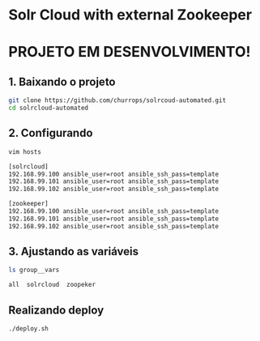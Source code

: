 # Solr Cloud with external Zookeeper

# PROJETO EM DESENVOLVIMENTO!

## 1. Baixando o projeto

```sh
git clone https://github.com/churrops/solrcoud-automated.git
cd solrcloud-automated 
```

## 2. Configurando

```sh
vim hosts 

[solrcloud]
192.168.99.100 ansible_user=root ansible_ssh_pass=template
192.168.99.101 ansible_user=root ansible_ssh_pass=template
192.168.99.102 ansible_user=root ansible_ssh_pass=template

[zookeeper]
192.168.99.100 ansible_user=root ansible_ssh_pass=template
192.168.99.101 ansible_user=root ansible_ssh_pass=template
192.168.99.102 ansible_user=root ansible_ssh_pass=template
```

## 3. Ajustando as variáveis


```sh
ls group__vars

all  solrcloud  zoopeker
```

## Realizando deploy

```sh
./deploy.sh
```

